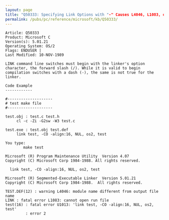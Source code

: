 ```yaml
---
layout: page
title: "Q50333: Specifying Link Options with "-" Causes L4046, L1083, or U1013"
permalink: /pubs/pc/reference/microsoft/kb/Q50333/
---
```


	Article: Q50333
	Product: Microsoft C
	Version(s): 5.01.21
	Operating System: OS/2
	Flags: ENDUSER |
	Last Modified: 10-NOV-1989
	
	LINK command line switches must begin with the linker's option
	character, the forward slash (/). While it is valid to begin
	compilation switches with a dash (-), the same is not true for the
	linker.
	
	Code Example
	------------
	
	#--------------------
	# test make file
	#--------------------
	
	test.obj : test.c test.h
	     cl -c -Zi -G2sw -W3 test.c
	
	test.exe : test.obj test.def
	     link test, -CO -align:16, NUL, os2, test
	
	You type:
	        make test
	
	Microsoft (R) Program Maintenance Utility  Version 4.07
	Copyright (C) Microsoft Corp 1984-1988. All rights reserved.
	
	  link test, -CO -align:16, NUL, os2, test
	
	Microsoft (R) Segmented-Executable Linker  Version 5.01.21
	Copyright (C) Microsoft Corp 1984-1988.  All rights reserved.
	
	TEST.DEF(12) : warning L4046: module name different from output file name
	LINK : fatal error L1083: cannot open run file
	test(16) : fatal error U1013: 'link test, -CO -align:16, NUL, os2, test'
	         : error 2
